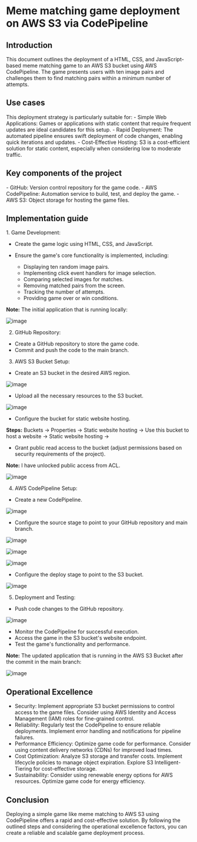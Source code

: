 <h1> Meme matching game deployment on AWS S3 via CodePipeline </h1>

<h2> Introduction </h2>

This document outlines the deployment of a HTML, CSS, and JavaScript-based meme matching game to an AWS S3 bucket using AWS CodePipeline. The game presents users with ten image pairs and challenges them to find matching pairs within a minimum number of attempts.

<h2> Use cases </h2>
This deployment strategy is particularly suitable for:
- Simple Web Applications: Games or applications with static content that require frequent updates are ideal candidates for this setup.
- Rapid Deployment: The automated pipeline ensures swift deployment of code changes, enabling quick iterations and updates.
- Cost-Effective Hosting: S3 is a cost-efficient solution for static content, especially when considering low to moderate traffic.

<h2> Key components of the project </h2>
- GitHub: Version control repository for the game code.
- AWS CodePipeline: Automation service to build, test, and deploy the game.
- AWS S3: Object storage for hosting the game files.

<h2> Implementation guide </h2>
1. Game Development:

- Create the game logic using HTML, CSS, and JavaScript.
- Ensure the game's core functionality is implemented, including:
  
  - Displaying ten random image pairs.
  - Implementing click event handlers for image selection.
  - Comparing selected images for matches.
  - Removing matched pairs from the screen.
  - Tracking the number of attempts.
  - Providing game over or win conditions.

**Note:** The initial application that is running locally:

![image](https://github.com/user-attachments/assets/13f6d88c-900a-440f-9b2c-7d4f150dd5fa)

2. GitHub Repository:
   
- Create a GitHub repository to store the game code.
- Commit and push the code to the main branch.
  
3. AWS S3 Bucket Setup:
   
- Create an S3 bucket in the desired AWS region.

![image](https://github.com/user-attachments/assets/02518d36-86e7-44d3-8406-3c4669d1b7a7)

- Upload all the necessary resources to the S3 bucket.

![image](https://github.com/user-attachments/assets/98cba298-b111-4458-a692-a552f5e6765e)

- Configure the bucket for static website hosting.

**Steps:** Buckets -> Properties -> Static website hosting -> Use this bucket to host a website -> Static website hosting -> 

- Grant public read access to the bucket (adjust permissions based on security requirements of the project).

**Note:** I have unlocked public access from ACL.

![image](https://github.com/user-attachments/assets/33dc4a4a-f012-485a-85a7-4848505d4be1)
  
4. AWS CodePipeline Setup:
   
- Create a new CodePipeline.

![image](https://github.com/user-attachments/assets/01efc54c-a776-43d0-ac24-db8ad109ea15)

- Configure the source stage to point to your GitHub repository and main branch.

![image](https://github.com/user-attachments/assets/8b2be68c-f9e4-42a3-88ab-e4d37b0db9fe)

![image](https://github.com/user-attachments/assets/f610483b-5e89-47c7-9794-239cb12eac1c)

![image](https://github.com/user-attachments/assets/df2fa848-868c-40a6-a3bc-24684c809044)

- Configure the deploy stage to point to the S3 bucket.

![image](https://github.com/user-attachments/assets/eb928d04-e689-4725-9f70-7587f2c7171b)

5. Deployment and Testing:
   
- Push code changes to the GitHub repository.

![image](https://github.com/user-attachments/assets/961130b2-56b0-4a22-a248-62a1dd9aefd8)

- Monitor the CodePipeline for successful execution.
- Access the game in the S3 bucket's website endpoint.
- Test the game's functionality and performance.

**Note:** The updated application that is running in the AWS S3 Bucket after the commit in the main branch:

![image](https://github.com/user-attachments/assets/d02329e7-0aea-45d7-a16b-32f4346d4c21)
  
<h2> Operational Excellence </h2>

- Security: Implement appropriate S3 bucket permissions to control access to the game files. Consider using AWS Identity and Access Management (IAM) roles for fine-grained control.
- Reliability: Regularly test the CodePipeline to ensure reliable deployments. Implement error handling and notifications for pipeline failures.
- Performance Efficiency: Optimize game code for performance. Consider using content delivery networks (CDNs) for improved load times.
- Cost Optimization: Analyze S3 storage and transfer costs. Implement lifecycle policies to manage object expiration. Explore S3 Intelligent-Tiering for cost-effective storage.
- Sustainability: Consider using renewable energy options for AWS resources. Optimize game code for energy efficiency.

<h2> Conclusion </h2>

Deploying a simple game like meme matching to AWS S3 using CodePipeline offers a rapid and cost-effective solution. By following the outlined steps and considering the operational excellence factors, you can create a reliable and scalable game deployment process.
